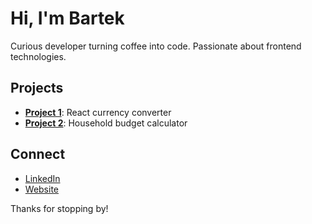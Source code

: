 # Hi, I'm Bartek

Curious developer turning coffee into code. Passionate about frontend technologies.

## Projects

- **[Project 1](https://github.com/Bartek404/NBPHistoryRates-React)**: React currency converter
- **[Project 2](https://github.com/Bartek404/FairShare-v2)**: Household budget calculator

## Connect

- [LinkedIn](https://www.linkedin.com/in/bart-maz)
- [Website](https://bm-web.dev)

Thanks for stopping by!
